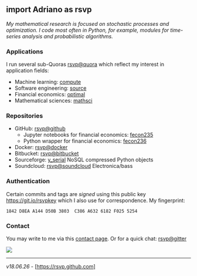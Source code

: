 ## import Adriano as rsvp

*My mathematical research is focused on stochastic processes 
and optimization. I code most often in Python, for example, 
modules for time-series analysis and probabilistic algorithms.*


### Applications

I run several sub-Quoras [rsvp@quora] which reflect my interest in application fields:

- Machine learning: [compute]
- Software engineering: [source]
- Financial economics: [optimal]
- Mathematical sciences: [mathsci]


### Repositories

- GitHub: [rsvp@github]
    - Jupyter notebooks for financial economics: [fecon235]
    - Python wrapper for financial economics: [fecon236]
- Docker: [rsvp@docker]
- Bitbucket: [rsvp@bitbucket]
- Sourceforge: [y_serial] NoSQL compressed Python objects
- Soundcloud: [rsvp@soundcloud] Electronica/bass


### Authentication

Certain commits and tags are *signed* using this public key https://git.io/rsvpkey
which I also use for correspondence. My fingerprint:

```
1842 D8EA A144 D50B 3803  C386 A632 6182 F025 5254

```


### Contact

You may write to me via this [contact page]. 
Or for a quick chat: [rsvp@gitter]

![](https://secure.gravatar.com/avatar/dc40e76ec78cb544f7bf64e1c1480745.jpg?s=97&r=g&d=mm)

- - - -

*v18.06.26* - [https://rsvp.github.com]

[fecon235]:        https://github.com/rsvp/fecon235  "Jupyter notebooks for financial economics"
[fecon236]:        https://github.com/MathSci/fecon236  "Python wrapper for financial economics"
[rsvp@docker]:     https://hub.docker.com/u/rsvp     "Adriano, rsvp at Docker"
[rsvp@github]:     https://github.com/rsvp           "Adriano, rsvp at Github"
[rsvp@bitbucket]:  https://bitbucket.org/rsvp        "Adriano, rsvp at Bitbucket"
[y_serial]:        http://yserial.sourceforge.net    "y_serial module -- warehouse compressed Python objects with SQLite"
[rsvp@soundcloud]: https://soundcloud.com/rsvp/sets  "Adriano, rsvp at Soundcloud"

[rsvp@quora]:     https://rsvp.quora.com/?share=1    "Adriano, rsvp at Quora"
[compute]:        https://compute.quora.com/?share=1 "Computation and Machine Learning at Quora"
[source]:         https://source.quora.com/?share=1  "Source code and software at Quora" 
[optimal]:        https://optimal.quora.com/?share=1 "Optimal portfolios and financial economics at Quora"
[mathsci]:        https://mathsci.quora.com/?share=1 "Mathematical sciences at Quora"

[rsvp@gitter]:    https://gitter.im/rsvp/pub         "Adriano, rsvp at Gitter"
[contact page]:   https://goo.gl/QqabQT              "Contact Adriano rsvp page 2018"
[https://rsvp.github.com]:  https://rsvp.github.com  "Adriano rsvp.github.com"

[//]: # (This may be the most platform-independent comment syntax using Markdown.) 
[Markdown]:       https://bitbucket.org/tutorials/markdowndemo


<!--- Illustrating code block in Markdown, note significant triple dash as comment syntax:
         Code highlights per indicator after first triple backticks:
         
```sh
› git shortlog -s | cut -f1 | spark
  ▁▁▁▁▁▁▁▁▁▁▁▁▁▁▁▁▁▁▁▁▁▁▁▁▃▁▁▁▁▁▁▁▁▂▁▁▅▁▂▁▁▁▂▁▁▁▁▁▁▁▁▂▁▁▁▁▁▁▁▁▁▁▁▁▁▁
```

-->
